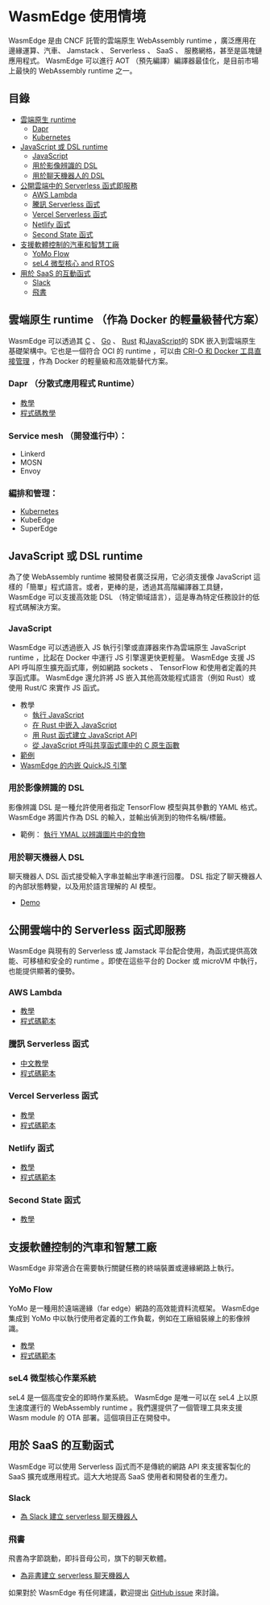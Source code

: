 # WasmEdge 使用情境

WasmEdge 是由 CNCF 託管的雲端原生 WebAssembly runtime ，廣泛應用在邊緣運算、汽車、 Jamstack 、 Serverless 、 SaaS 、 服務網格，甚至是區塊鏈應用程式。 WasmEdge 可以進行 AOT （預先編譯）編譯器最佳化，是目前市場上最快的 WebAssembly runtime 之一。

## 目錄

* [雲端原生 runtime](#cloud-native-runtime-as-a-lightweight-docker-alternative)
  * [Dapr](#dapr-distributed-application-runtime)
  * [Kubernetes](#orchestration-and-management)
* [JavaScript 或 DSL runtime](#javascript-or-DSL-runtime)
  * [JavaScript](#javascript)
  * [用於影像辨識的 DSL](#dsl-for-image-classification)
  * [用於聊天機器人的 DSL](#dsl-for-chatbots)
* [公開雲端中的 Serverless 函式即服務](#serverless-function-as-a-service-in-public-clouds)
  * [AWS Lambda](#aws-lambda)
  * [騰訊 Serverless 函式](#tencent-serverless-functions)
  * [Vercel Serverless 函式](#Vercel-Serverless-functions)
  * [Netlify 函式](#Netlify-functions)
  * [Second State 函式](#second-state-functions)
* [支援軟體控制的汽車和智慧工廠](##software-defined-vehicles-and-smart-factory)
  * [YoMo Flow](#yomo-flow)
  * [seL4 微型核心 and RTOS](#sel4-microkernel-os)
* [用於 SaaS 的互動函式](#reactive-functions-for-saas)
  * [Slack](#slack)
  * [飛書](#lark)

## 雲端原生 runtime （作為 Docker 的輕量級替代方案）<a name="cloud-native-runtime-as-a-lightweight-docker-alternative"></a>

WasmEdge 可以透過其 [C](https://github.com/WasmEdge/WasmEdge/blob/master/docs/c_api.md) 、 [Go](https://www.secondstate.io/articles/extend-golang-app-with-webassembly-rust/) 、 [Rust](https://github.com/WasmEdge/WasmEdge/tree/master/wasmedge-rs) 和[JavaScript](https://www.secondstate.io/articles/getting-started-with-rust-function/)的 SDK 嵌入到雲端原生基礎架構中。它也是一個符合 OCI 的 runtime ，可以由 [CRI-O 和 Docker 工具直接管理](https://www.secondstate.io/articles/manage-webassembly-apps-in-wasmedge-using-docker-tools/) ，作為 Docker 的輕量級和高效能替代方案。

### Dapr （分散式應用程式 Runtime）<a name="dapr-distributed-application-runtime"></a>

* [教學](https://www.secondstate.io/articles/dapr-wasmedge-webassembly/)
* [程式碼教學](https://github.com/second-state/dapr-wasm)

### Service mesh （開發進行中）：

* Linkerd
* MOSN
* Envoy

### 編排和管理：<a name="orchestration-and-management"></a>

* [Kubernetes](https://www.secondstate.io/articles/manage-webassembly-apps-in-wasmedge-using-docker-tools/)
* KubeEdge
* SuperEdge

## JavaScript 或 DSL runtime<a name="javascript-or-DSL-runtime"></a>

為了使 WebAssembly runtime 被開發者廣泛採用，它必須支援像 JavaScript 這樣的「簡單」程式語言。或者，更棒的是，透過其高階編譯器工具鏈， WasmEdge 可以支援高效能 DSL （特定領域語言），這是專為特定任務設計的低程式碼解決方案。

### JavaScript<a name="javascript"></a>

WasmEdge 可以透過嵌入 JS 執行引擎或直譯器來作為雲端原生 JavaScript runtime ，比起在 Docker 中運行 JS 引擎還更快更輕量。 WasmEdge 支援 JS API 呼叫原生擴充函式庫，例如網路 sockets 、 TensorFlow 和使用者定義的共享函式庫。 WasmEdge 還允許將 JS 嵌入其他高效能程式語言（例如 Rust）或使用 Rust/C 來實作 JS 函式。

* 教學
  * [執行 JavaScript](https://www.secondstate.io/articles/run-javascript-in-webassembly-with-wasmedge/)
  * [在 Rust 中嵌入 JavaScript](https://www.secondstate.io/articles/embed-javascript-in-rust/)
  * [用 Rust 函式建立 JavaScript API](https://www.secondstate.io/articles/embed-rust-in-javascript/)
  * [從 JavaScript 呼叫共享函式庫中的 C 原生函數](https://www.secondstate.io/articles/call-native-functions-from-javascript/)
* [範例](https://github.com/WasmEdge/WasmEdge/blob/master/tools/wasmedge/examples/js/README.md)
* [WasmEdge 的内嵌 QuickJS 引擎](https://github.com/second-state/wasmedge-quickjs)

### 用於影像辨識的 DSL<a name="dsl-for-image-classification"></a>

影像辨識 DSL 是一種允許使用者指定 TensorFlow 模型與其參數的 YAML 格式。 WasmEdge 將圖片作為 DSL 的輸入，並輸出偵測到的物件名稱/標籤。

* 範例： [執行 YMAL 以辨識圖片中的食物](https://github.com/second-state/wasm-learning/blob/master/cli/classify_yml/config/food.yml) 

### 用於聊天機器人 DSL<a name="dsl-for-chatbots"></a>

聊天機器人 DSL 函式接受輸入字串並輸出字串進行回覆。 DSL 指定了聊天機器人的內部狀態轉變，以及用於語言理解的 AI 模型。

* [Demo](https://github.com/second-state/wasmedge-seL4)

## 公開雲端中的 Serverless 函式即服務<a name="serverless-function-as-a-service-in-public-clouds"></a>

WasmEdge 與現有的 Serverless 或 Jamstack 平台配合使用，為函式提供高效能、可移植和安全的 runtime 。即使在這些平台的 Docker 或 microVM 中執行，也能提供顯著的優勢。

### AWS Lambda<a name="aws-lambda"></a>

* [教學](https://www.cncf.io/blog/2021/08/25/webassembly-serverless-functions-in-aws-lambda/)
* [程式碼範本](https://github.com/second-state/aws-lambda-wasm-runtime)

### 騰訊 Serverless 函式<a name="tencent-serverless-functions"></a>

* [中文教學](https://my.oschina.net/u/4532842/blog/5172639)
* [程式碼範本](https://github.com/second-state/tencent-scf-wasm-runtime)

### Vercel Serverless 函式<a name="vercel-serverless-functions"></a>

* [教學](https://www.secondstate.io/articles/vercel-wasmedge-webassembly-rust/)
* [程式碼範本](https://github.com/second-state/vercel-wasm-runtime)

### Netlify 函式<a name="netlify-functions"></a>

* [教學](https://www.secondstate.io/articles/netlify-wasmedge-webassembly-rust-serverless/)
* [程式碼範本](https://github.com/second-state/netlify-wasm-runtime)

### Second State 函式<a name="second-state-functions"></a>

* [教學](https://www.secondstate.io/faas/)

## 支援軟體控制的汽車和智慧工廠<a name="#software-defined-vehicles-and-smart-factory"></a>

WasmEdge 非常適合在需要執行關鍵任務的終端裝置或邊緣網路上執行。

### YoMo Flow<a name="yomo-flow"></a>

YoMo 是一種用於遠端邊緣（far edge）網路的高效能資料流框架。 WasmEdge 集成到 YoMo 中以執行使用者定義的工作負載，例如在工廠組裝線上的影像辨識。

* [教學](https://www.secondstate.io/articles/yomo-wasmedge-real-time-data-streams/)
* [程式碼範本](https://github.com/yomorun/yomo-wasmedge-tensorflow)

### seL4 微型核心作業系統<a name="#sel4-microkernel-os"></a>

seL4 是一個高度安全的即時作業系統。 WasmEdge 是唯一可以在 seL4 上以原生速度運行的 WebAssembly runtime 。我們還提供了一個管理工具來支援 Wasm module 的 OTA 部署。這個項目正在開發中。

## 用於 SaaS 的互動函式<a name="reactive-functions-for-saas"></a>

WasmEdge 可以使用 Serverless 函式而不是傳統的網路 API 來支援客製化的 SaaS 擴充或應用程式。這大大地提高 SaaS 使用者和開發者的生產力。

### Slack<a name="slack"></a>

* [為 Slack 建立 serverless 聊天機器人](http://reactor.secondstate.info/en/docs/user_guideline.html)

### 飛書<a name="lark"></a>

飛書為字節跳動，即抖音母公司，旗下的聊天軟體。

* [為非書建立 serverless 聊天機器人](http://reactor.secondstate.info/zh/docs/user_guideline.html)

如果對於 WasmEdge 有任何建議，歡迎提出 [GitHub issue](https://github.com/WasmEdge/WasmEdge/issues) 來討論。

